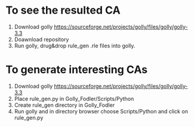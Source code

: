 # To see the resulted CA
1. Download golly https://sourceforge.net/projects/golly/files/golly/golly-3.3
2. Doawnload repository 
3. Run golly, drug&drop rule_gen .rle files into golly.  

# To generate interesting CAs 
1. Download golly https://sourceforge.net/projects/golly/files/golly/golly-3.3
2. Place rule_gen.py in Golly_Fodler/Scripts/Python
3. Create rule_gen directory in Golly_Fodler
4. Run golly and in directory browser choose Scripts/Python and click on rule_gen.py

